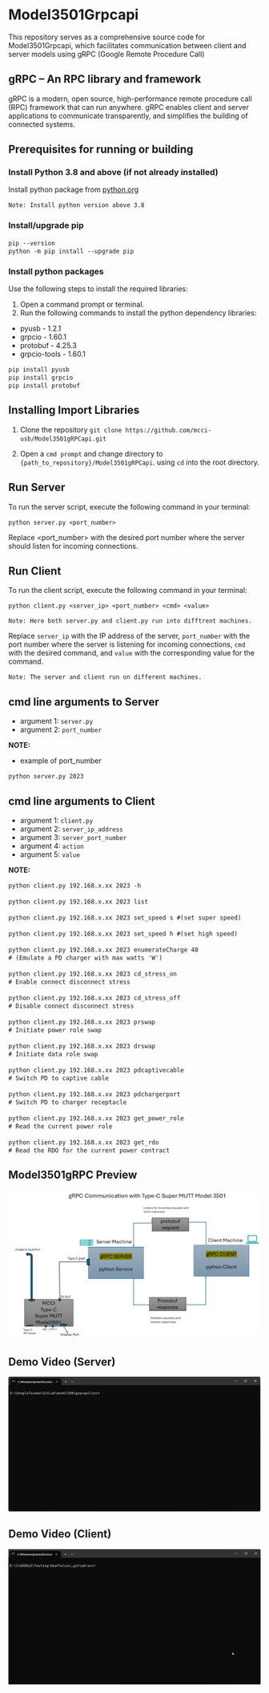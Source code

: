 # Model3501Grpcapi

This repository serves as a comprehensive source code for Model3501Grpcapi, which facilitates communication between client and server models using gRPC (Google Remote Procedure Call)

## gRPC – An RPC library and framework

gRPC is a modern, open source, high-performance remote procedure call (RPC) framework that can run anywhere. gRPC enables client and server applications to communicate transparently, and simplifies the building of connected systems.

## Prerequisites for running or building

### Install Python 3.8 and above (if not already installed)

Install python package from [python.org](https://www.python.org/ftp/python/3.8.0/python-3.8.0-amd64.exe)

```shell
Note: Install python version above 3.8
```

### Install/upgrade pip

```shell
pip --version
python -m pip install --upgrade pip
```

### Install python packages

Use the following steps to install the required libraries:

1. Open a command prompt or terminal.
2. Run the following commands to install the python dependency libraries:

* pyusb  - 1.2.1
* grpcio - 1.60.1
* protobuf - 4.25.3
* grpcio-tools - 1.60.1

```shell
pip install pyusb
pip install grpcio
pip install protobuf
```

## Installing Import Libraries

1. Clone the repository ```git clone https://github.com/mcci-usb/Model3501gRPCapi.git```

2. Open a `cmd prompt` and change directory to  `{path_to_repository}/Model3501gRPCapi`. using `cd` into the root directory.

## Run Server

To run the server script, execute the following command in your terminal:

```shell
python server.py <port_number>
```

Replace <port_number> with the desired port number where the server should listen for incoming connections.

## Run Client

To run the client script, execute the following command in your terminal:

```shell
python client.py <server_ip> <port_number> <cmd> <value>
```

```shell
Note: Here both server.py and client.py run into difftrent machines.

```

Replace `server_ip` with the IP address of the server, `port_number` with the port number where the server is listening for incoming connections, `cmd` with the desired command, and `value` with the corresponding value for the command.

```shell
Note: The server and client run on different machines.
```

## cmd line arguments to Server

* argument 1: `server.py`
* argument 2: `port_number`

**NOTE:**

* example of port_number

```shell
python server.py 2023
```

## cmd line arguments to Client

* argument 1: `client.py`
* argument 2: `server_ip_address`
* argument 3: `server_port_number`
* argument 4: `action`
* argument 5: `value`

**NOTE:**

```shell
python client.py 192.168.x.xx 2023 -h

python client.py 192.168.x.xx 2023 list

python client.py 192.168.x.xx 2023 set_speed s #(set super speed)

python client.py 192.168.x.xx 2023 set_speed h #(set high speed)

python client.py 192.168.x.xx 2023 enumerateCharge 40
# (Emulate a PD charger with max watts 'W')

python client.py 192.168.x.xx 2023 cd_stress_on
# Enable connect disconnect stress

python client.py 192.168.x.xx 2023 cd_stress_off
# Disable connect disconnect stress

python client.py 192.168.x.xx 2023 prswap
# Initiate power role swap

python client.py 192.168.x.xx 2023 drswap
# Initiate data role swap

python client.py 192.168.x.xx 2023 pdcaptivecable
# Switch PD to captive cable

python client.py 192.168.x.xx 2023 pdchargerport
# Switch PD to charger receptacle

python client.py 192.168.x.xx 2023 get_power_role
# Read the current power role

python client.py 192.168.x.xx 2023 get_rdo
# Read the RDO for the current power contract
```

## Model3501gRPC Preview

![Model3501gRPCPreview](assets/Type-C%20SuperMUTT-Model3501-gRpc.png)

## Demo Video (Server)

![Demo Video](assets/Model3501-gRpc-server.gif)

## Demo Video (Client)

![Demo Video](assets/Model3501-gRpc-client.gif)
